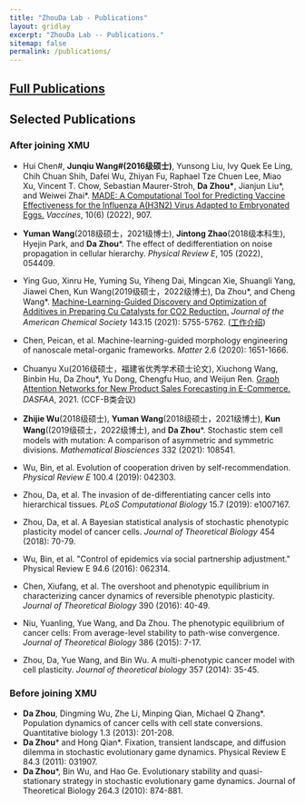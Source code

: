 ```yaml
---
title: "ZhouDa Lab - Publications"
layout: gridlay
excerpt: "ZhouDa Lab -- Publications."
sitemap: false
permalink: /publications/
---
```



## [Full Publications](https://scholar.google.com/citations?user=i9YneRcAAAAJ&hl=zh-CN) 

## Selected Publications 

### After joining XMU

- Hui Chen\#, **Junqiu Wang\#(2016级硕士)**, Yunsong Liu, Ivy Quek Ee Ling, Chih Chuan Shih, Dafei Wu, Zhiyan Fu, Raphael Tze Chuen Lee, Miao Xu, Vincent T. Chow, Sebastian Maurer-Stroh, **Da Zhou\***, Jianjun Liu\*, and Weiwei Zhai\*. [MADE: A Computational Tool for Predicting Vaccine Effectiveness for the Influenza A(H3N2) Virus Adapted to Embryonated Eggs.](https://www.mdpi.com/2076-393X/10/6/907) *Vaccines*, 10(6) (2022), 907.
- **Yuman Wang**(2018级硕士，2021级博士), **Jintong Zhao**(2018级本科生), Hyejin Park, and **Da Zhou***. The effect of dedifferentiation on noise propagation in cellular hierarchy. *Physical Review E*, 105 (2022), 054409.
- Ying Guo, Xinru He, Yuming Su, Yiheng Dai, Mingcan Xie, Shuangli Yang, Jiawei Chen, Kun Wang(2019级硕士，2022级博士), Da Zhou*, and Cheng Wang*. [Machine-Learning-Guided Discovery and Optimization of Additives in Preparing Cu Catalysts for CO2 Reduction.](https://pubs.acs.org/doi/abs/10.1021/jacs.1c00339) *Journal of the American Chemical Society* 143.15 (2021): 5755-5762. ([工作介绍](https://chem.xmu.edu.cn/info/1274/10577.htm))
- Chen, Peican, et al. Machine-learning-guided morphology engineering of nanoscale metal-organic frameworks. *Matter* 2.6 (2020): 1651-1666.
- Chuanyu Xu(2016级硕士，福建省优秀学术硕士论文), Xiuchong Wang, Binbin Hu, Da Zhou*, Yu Dong, Chengfu Huo, and Weijun Ren. [Graph Attention Networks for New Product Sales Forecasting in E-Commerce.](https://link.springer.com/chapter/10.1007/978-3-030-73200-4_39) *DASFAA*, 2021. (CCF-B类会议)

- **Zhijie Wu**(2018级硕士), **Yuman Wang**(2018级硕士，2021级博士), **Kun Wang**((2019级硕士，2022级博士), and **Da Zhou***. Stochastic stem cell models with mutation: A comparison of asymmetric and symmetric divisions. *Mathematical Biosciences* 332 (2021): 108541.
- Wu, Bin, et al. Evolution of cooperation driven by self-recommendation. *Physical Review E* 100.4 (2019): 042303.
- Zhou, Da, et al. The invasion of de-differentiating cancer cells into hierarchical tissues. *PLoS Computational Biology* 15.7 (2019): e1007167.
- Zhou, Da, et al. A Bayesian statistical analysis of stochastic phenotypic plasticity model of cancer cells. *Journal of Theoretical Biology* 454 (2018): 70-79.
- Wu, Bin, et al. "Control of epidemics via social partnership adjustment." Physical Review E 94.6 (2016): 062314.
- Chen, Xiufang, et al. The overshoot and phenotypic equilibrium in characterizing cancer dynamics of reversible phenotypic plasticity. *Journal of Theoretical Biology* 390 (2016): 40-49.
- Niu, Yuanling, Yue Wang, and Da Zhou. The phenotypic equilibrium of cancer cells: From average-level stability to path-wise convergence. *Journal of Theoretical Biology* 386 (2015): 7-17.
- Zhou, Da, Yue Wang, and Bin Wu. A multi-phenotypic cancer model with cell plasticity. *Journal of theoretical biology* 357 (2014): 35-45.


### Before joining XMU
- **Da Zhou**, Dingming Wu, Zhe Li, Minping Qian, Michael Q Zhang*. Population dynamics of cancer cells with cell state conversions. Quantitative biology 1.3 (2013): 201-208.
- **Da Zhou*** and Hong Qian*. Fixation, transient landscape, and diffusion dilemma in stochastic evolutionary game dynamics. Physical Review E 84.3 (2011): 031907.
- **Da Zhou***, Bin Wu, and Hao Ge. Evolutionary stability and quasi-stationary strategy in stochastic evolutionary game dynamics. Journal of Theoretical Biology 264.3 (2010): 874-881.

